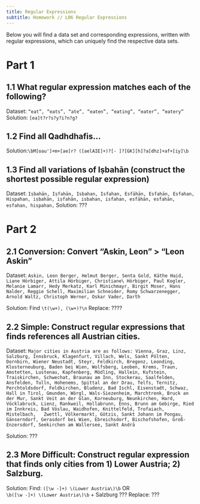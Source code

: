 ```yaml
---
title: Regular Expressions
subtitle: Homework // L06 Regular Expressions
---
```

Below you will find a data set and corresponding expressions, written with regular expressions, which can uniquely find the respective data sets.

# Part 1

## 1.1 What regular expression matches each of the following?<br>
Dataset: `“eat”, “eats”, “ate”, “eaten”, “eating”, “eater”, “eatery”`
Solution: `[ea]t?r?s?y?i?n?g?`

## 1.2 Find all Qadhdhafis...<br>
Solution:`\bM[oau']+m+[ae]r? ([aelAIE]+)?[- ]?[GK][h]?a[dhz]+af+[iy]\b`

## 1.3 Find all variations of Iṣbahān (construct the shortest possible regular expression)<br>
Dataset: `Iṣbahān, Iṣfahān, Isbahan,
	Isfahan, Esfāhān, Esfahān,
	Esfahan, Hispahan,
	iṣbahān, iṣfahān, isbahan,
	isfahan, esfāhān, esfahān,
	esfahan, hispahan,`
Solution: ???

# Part 2

## 2.1 Conversion: Convert “Askin, Leon” > “Leon Askin” <br>
Dataset: `Askin, Leon
	Berger, Helmut
	Berger, Senta
	Gold, Käthe
	Haid, Liane
	Hörbiger, Attila
	Hörbiger, Christiane\
	Hörbiger, Paul
	Kogler, Melanie
	Lamarr, Hedy
	Merkatz, Karl
	Minichmayr, Birgit
	Moser, Hans
	Nalder, Reggie
	Schell, Maximilian
	Schneider, Romy
	Schwarzenegger, Arnold
	Waltz, Christoph
	Werner, Oskar
	Vader, Darth`

Solution: Find `\t(\w+), (\w+)?\n`
	Replace: ????
 

## 2.2 Simple: Construct regular expressions that finds references all Austrian cities. <br>
Dataset: `Major cities in Austria are as follows: Vienna, Graz, Linz,
	Salzburg, Innsbruck, Klagenfurt, Villach, Wels, Sankt Pölten,
	Dornbirn, Wiener Neustadt, Steyr, Feldkirch, Bregenz, Leonding,
	Klosterneuburg, Baden bei Wien, Wolfsberg, Leoben, Krems, Traun,
	Amstetten, Lustenau, Kapfenberg, Mödling, Hallein, Kufstein,
	Traiskirchen, Schwechat, Braunau am Inn, Stockerau, Saalfelden,
	Ansfelden, Tulln, Hohenems, Spittal an der Drau, Telfs, Ternitz,
	Perchtoldsdorf, Feldkirchen, Bludenz, Bad Ischl, Eisenstadt,
	Schwaz, Hall in Tirol, Gmunden, Wörgl, Wals-Siezenheim,
	Marchtrenk, Bruck an der Mur, Sankt Veit an der Glan,
	Korneuburg, Neunkirchen, Hard, Vöcklabruck, Lienz, Rankweil,
	Hollabrunn, Enns, Brunn am Gebirge, Ried im Innkreis,
	Bad Vöslau, Waidhofen, Knittelfeld, Trofaiach, Mistelbach,	
	Zwettl, Völkermarkt, Götzis, Sankt Johann im Pongau,
	Gänserndorf, Gerasdorf bei Wien, Ebreichsdorf, Bischofshofen,
	Groß-Enzersdorf, Seekirchen am Wallersee, Sankt Andrä`

Solution: ???

## 2.3 More Difficult: Construct regular expression that finds only cities from 1) Lower Austria; 2) Salzburg. <br>
Solution: Find: `([\w -]+) \(Lower Austria\)\b`  OR <br>
`\b([\w -]+) \(Lower Austria\)\b` + Salzburg ???
Replace: ???

